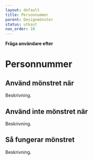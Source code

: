```yaml
---
layout: default
title: Personnummer
parent: Designmönster
status: utkast
nav_order: 10
---
```


**Fråga användare efter**

# Personnummer

## Använd mönstret när

Beskrivning.

## Använd inte mönstret när

Beskrivning.

## Så fungerar mönstret

Beskrivning.
